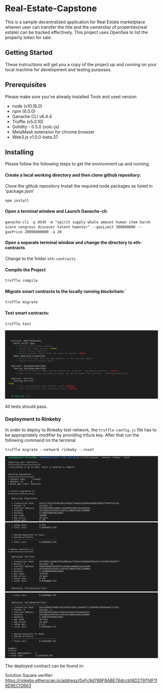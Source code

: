 # Real-Estate-Capstone
This is a sample decentralized application for Real Estate marketplace wherein user can transfer the title and the ownership of properties(real estate) can be tracked effectively. This project uses OpenSea to list the property token for sale.

## Getting Started

These instructions will get you a copy of the project up and running on your local machine for development and testing purposes.

## Prerequisites
Please make sure you've already installed 
  Tools and  used version
*   node (v10.16.0)
*   npm  (6.0.0)
*   Ganache CLI v6.4.4
*   Truffle (v5.0.10)
*   Solidity - 0.5.0 (solc-js)
*   MetaMask extension for chrome browser
*   Web3.js v1.0.0-beta.37

## Installing
Please follow the following steps to get the environment up and running.

#### Create a local working directory and then  clone github repository:
Clone the github repository
Install the required node packages as listed in 'package.json'
```
npm install
```

#### Open a terminal window and Launch Ganache-cli:
```
ganache-cli -p 8545 -m "spirit supply whale amount human item harsh scare congress discover talent hamster" --gasLimit 300000000 --gasPrice 20000000000 -a 20

```
#### Open a separate terminal window and change the directory to eth-contracts
Change to the folder ```eth-contracts``` 


#### Compile the Project 
```
truffle compile
```

#### Migrate smart contracts to the locally running blockchain:` 
```
truffle migrate
```

#### Test smart contracts:
```
truffle test 
```
![Test](images/testing_capture.png)

All tests should pass.


### Deployment to Rinkeby

In order to deploy to Rinkeby test network, the `truffle-config.js` file has to be appropriately modifier by providing Infura key.
After that run the following command on the terminal
```
truffle migrate --network rinkeby --reset
```
![Infura](images/Infura1.png)
![Infura](images/Infura2.png)
![Infura](images/Infura3.png)

The deployed contract can be found in:

Solution Square verifier: https://rinkeby.etherscan.io/address/0xFc9d788F8ABE76dccbf4D2797fdF119D9ECf2663


